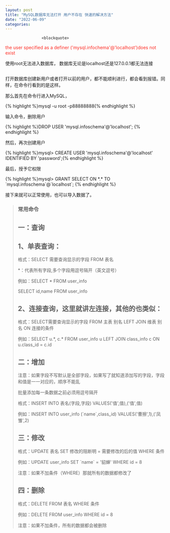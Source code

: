 ```yaml
---
layout: post
title: "MySQL数据库无法打开 用户不存在 快速的解决方法"
date: "2022-06-09"
categories: 
---
```


                    <blockquote> 
 <p><span style="color:#fe2c24;">the user specified as a definer ('mysql.infochema'@'localhost')does not exist</span></p> 
 <p>使用root无法进入数据库， 数据库无论是localhost还是127.0.0.1都无法连接</p> 
</blockquote> 
<p><img alt="" src="https://img-blog.csdnimg.cn/e120330cb76c4b0fb767e22c7df34e18.png?x-oss-process=image/watermark,type_d3F5LXplbmhlaQ,shadow_50,text_Q1NETiBA6K645aKo44Gu5bCP6J206J22,size_20,color_FFFFFF,t_70,g_se,x_16"></p> 
<p>打开数据库创建新用户或者打开以前的用户，都不能顺利进行，都会看到报错。同样，在命令行看到的是这样。<img alt="" src="https://img-blog.csdnimg.cn/593ffb57736c481da471b8e4d707e1b5.png?x-oss-process=image/watermark,type_d3F5LXplbmhlaQ,shadow_50,text_Q1NETiBA6K645aKo44Gu5bCP6J206J22,size_20,color_FFFFFF,t_70,g_se,x_16"></p> 
<p>那么首先在命令行进入MySQL，</p> 
{% highlight %}mysql -u root -p88888888{% endhighlight %} 
<p>输入命令，删除用户</p> 
{% highlight %}DROP USER 'mysql.infoschema'@'localhost';
{% endhighlight %} 
<p>然后，再次创建用户</p> 
{% highlight %}mysql&gt; CREATE USER 'mysql.infoschema'@'localhost' IDENTIFIED BY 'password';{% endhighlight %} 
<p>最后，授予它权限</p> 
{% highlight %}mysql&gt; GRANT SELECT ON *.* TO `mysql.infoschema`@`localhost`;
{% endhighlight %} 
<p>接下来就可以正常使用，也可以导入数据了。</p> 
<blockquote> 
 <h3>常用命令</h3> 
 <h2>一：查询</h2> 
 <h2>1、单表查询：</h2> 
 <p>格式：SELECT 需要查询显示的字段 FROM 表名</p> 
 <p>*：代表所有字段,多个字段用逗号隔开（英文逗号）</p> 
 <p>例如：SELECT * FROM user_info     </p> 
 <p>SELECT id,name FROM user_info</p> 
 <h2>2、连接查询，这里就讲左连接，其他的也类似：</h2> 
 <p>格式：SELECT需要查询显示的字段 FROM 主表 别名 LEFT JOIN 维表 别名 ON 连接的条件</p> 
 <p>例如：SELECT u.*, c.* FROM user_info u LEFT JOIN class_info c ON u.class_id = c.id</p> 
 <h2></h2> 
 <h2>二：增加</h2> 
 <p>注意：如果字段不写默认是全部字段，如果写了就知道添加写的字段，字段和值是一一对应的，顺序不能乱</p> 
 <p>批量添加每一条数据之前必须用逗号隔开</p> 
 <p>格式：INSERT INTO 表名(字段,字段) VALUES('值',值),('值',值)</p> 
 <p>例如：INSERT INTO user_info (`name`,class_id) VALUES('曹擦',1),('凤雏',2)</p> 
 <p></p> 
 <h2>三：修改</h2> 
 <p>格式：UPDATE 表名 SET 修改的阻断明 = 需要修改的后的值 WHERE 条件</p> 
 <p>例如：UPDATE user_info SET `name` = '貂蝉' WHERE id = 8</p> 
 <p>注意：如果不加条件（WHERE）那就所有的数据都修改了</p> 
 <p></p> 
 <h2>四：删除</h2> 
 <p>格式：DELETE FROM 表名 WHERE 条件</p> 
 <p>例如：DELETE FROM user_info WHERE id = 8</p> 
 <p>注意：如果不加条件，所有的数据都会被删除</p> 
</blockquote> 
<p></p>
                
